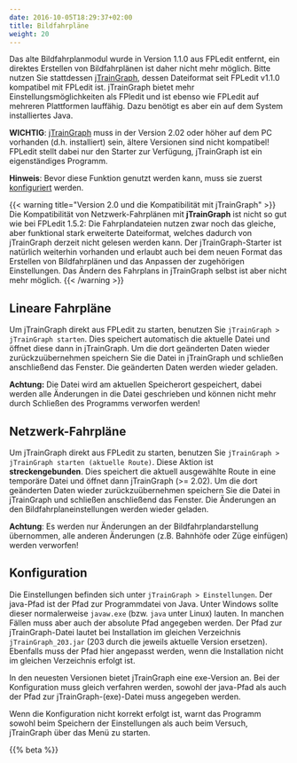 ```yaml
---
date: 2016-10-05T18:29:37+02:00
title: Bildfahrpläne
weight: 20
---
```


Das alte Bildfahrplanmodul wurde in Version 1.1.0 aus FPLedit entfernt, ein direktes Erstellen von Bildfahrplänen ist daher nicht mehr möglich. Bitte nutzen Sie stattdessen [jTrainGraph](http://kinzigtalbahn.bplaced.net/homepage/programme.html), dessen Dateiformat seit FPLedit v1.1.0 kompatibel mit FPLedit ist. jTrainGraph bietet mehr Einstellungsmöglichkeiten als FPledit und ist ebenso wie FPLedit auf mehreren Plattformen lauffähig. Dazu benötigt es aber ein auf dem System installiertes Java.

**WICHTIG**: [jTrainGraph](http://kinzigtalbahn.bplaced.net/homepage/programme.html) muss in der Version 2.02 oder höher auf dem PC vorhanden (d.h. installiert) sein, ältere Versionen sind nicht kompatibel! FPLedit stellt dabei nur den Starter zur Verfügung, jTrainGraph ist ein eigenständiges Programm.

**Hinweis**: Bevor diese Funktion genutzt werden kann, muss sie zuerst [konfiguriert](#konfiguration) werden.

{{< warning title="Version 2.0 und die Kompatibilität mit jTrainGraph" >}}
Die Kompatibilität von Netzwerk-Fahrplänen mit **jTrainGraph** ist nicht so gut wie bei FPLedit 1.5.2: Die Fahrplandateien nutzen zwar noch das gleiche, aber funktional stark erweiterte Dateiformat, welches dadurch von jTrainGraph derzeit nicht gelesen werden kann. Der jTrainGraph-Starter ist natürlich weiterhin vorhanden und erlaubt auch bei dem neuen Format das Erstellen von Bildfahrplänen und das Anpassen der zugehörigen Einstellungen. Das Ändern des Fahrplans in jTrainGraph selbst ist aber nicht mehr möglich.
{{< /warning >}}

## Lineare Fahrpläne

Um jTrainGraph direkt aus FPLedit zu starten, benutzen Sie `jTrainGraph > jTrainGraph starten`. Dies speichert automatisch die aktuelle Datei und öffnet diese dann in jTrainGraph. Um die dort geänderten Daten wieder zurückzuübernehmen speichern Sie die Datei in jTrainGraph und schließen anschließend das Fenster. Die geänderten Daten werden wieder geladen.

**Achtung:** Die Datei wird am aktuellen Speicherort gespeichert, dabei werden alle Änderungen in die Datei geschrieben und können nicht mehr durch Schließen des Programms verworfen werden!

## Netzwerk-Fahrpläne

Um jTrainGraph direkt aus FPLedit zu starten, benutzen Sie `jTrainGraph > jTrainGraph starten (aktuelle Route)`. Diese Aktion ist **streckengebunden**. Dies speichert die aktuell ausgewählte Route in eine temporäre Datei und öffnet dann jTrainGraph (>= 2.02). Um die dort geänderten Daten wieder zurückzuübernehmen speichern Sie die Datei in jTrainGraph und schließen anschließend das Fenster. Die Änderungen an den Bildfahrplaneinstellungen werden wieder geladen.

**Achtung**: Es werden nur Änderungen an der Bildfahrplandarstellung übernommen, alle anderen Änderungen (z.B. Bahnhöfe oder Züge einfügen) werden verworfen!

## Konfiguration
Die Einstellungen befinden sich unter `jTrainGraph > Einstellungen`. Der java-Pfad ist der Pfad zur Programmdatei von Java. Unter Windows sollte dieser normalerweise `javaw.exe` (bzw. `java` unter Linux) lauten. In manchen Fällen muss aber auch der absolute Pfad angegeben werden. Der Pfad zur jTrainGraph-Datei lautet bei Installation im gleichen Verzeichnis `jTrainGraph_203.jar` (203 durch die jeweils aktuelle Version ersetzen). Ebenfalls muss der Pfad hier angepasst werden, wenn die Installation nicht im gleichen Verzeichnis erfolgt ist.

In den neuesten Versionen bietet jTrainGraph eine exe-Version an. Bei der Konfiguration muss gleich verfahren werden, sowohl der java-Pfad als auch der Pfad zur jTrainGraph-(exe)-Datei muss angegeben werden.

Wenn die Konfiguration nicht korrekt erfolgt ist, warnt das Programm sowohl beim Speichern der Einstellungen als auch beim Versuch, jTrainGraph über das Menü zu starten.

{{% beta %}}
